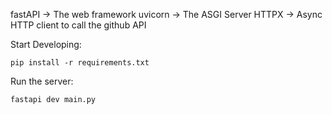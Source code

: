 fastAPI -> The web framework
uvicorn -> The ASGI Server
HTTPX -> Async HTTP client to call the github API

Start Developing:
```
pip install -r requirements.txt
```

Run the server:
```
fastapi dev main.py
```
